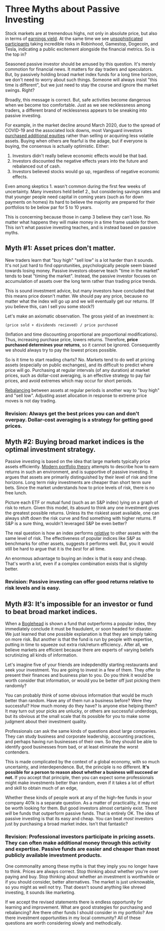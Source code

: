 # Three Myths about Passive Investing

Stock markets are at tremendous highs, not only in absolute price, but also in terms of [earnings yield][1].
At the same time we see [unsophisticated participants][2] taking incredible risks in Robinhood, Gamestop, Dogecoin, and Tesla, indicating a public excitement alongside the financial metrics.
So is the top in?

Seasoned passive investor should be amused by this question.
It's merely commotion for financial news.
It matters for day traders and speculators.
But, by passively holding broad market index funds for a long time horizon, we don't need to worry about such things.
Someone will always insist "this time is different", but
we just need to stay the course and ignore the market swings.
Right?

Broadly, this message is correct.
But, safe activities become dangerous when we become too comfortable.
Just as we see recklessness among
traders, a different brand of recklessness appears to be sneaking into 
passive investing.

For example, in the market decline around March 2020, due to the spread of COVID-19 and the associated lock downs,
most Vanguard investors [purchased additional equities][3] rather than selling
or acquiring less volatile assets.
Buying when others are fearful is the adage,
but if everyone is buying, the consensus is actually optimistic.
Either:

1. Investors didn't really believe economic effects would be that bad. 
2. Investors discounted the negative effects years into the future and rebalanced out of cash.
3. Investors believed stocks would go up, regardless of negative economic effects.

Even among skeptics 1. wasn't common during the first few weeks of uncertainty.
Many investors held belief 2., but considering savings rates and that younger people need capital in coming years (such as for down payments on homes) its hard to believe the majority are prepared for their portfolios to be below par for 5 to 10 years. 

This is concerning because those in camp 3 believe they can't lose.
No matter what happens they will make money in a time frame usable for them.
This isn't what passive investing teaches, and is instead
based on passive myths.


## Myth #1: Asset prices don't matter. 

New traders learn that "buy high" "sell low" is a lot harder than it sounds.
It's not just hard to find opprotunities, psychologically people seem biased towards losing money.
Passive investors observe teach "time in the market" tends to beat "timing the market".
Instead, the passive investor focuses on accumulation of assets over the long term rather than trading price trends.

This is sound investment advice, but many investors
have concluded that this means price doesn't matter.
We should pay any price, because no matter what the index will go up and we will eventually get our returns.
(If you believe this, can I sell you some stock?)

Let's make an axiomatic observation.
The gross yield of an investment is:

    (price sold + dividends recieved) / price purchased

(Inflation and time discounting proportional are proportional modifications).
Thus, increasing purchase price, lowers returns.
Therefore, **price purchased determines your returns**,
so it cannot be ignored.
Consequently we should always try to pay the lowest prices possible.

So is it time to start reading charts? No.
Markets tend to do well at pricing assets (especially on public exchanges), and its difficult to  predict where price will go.
Purchasing at regular intervals (of any duration) at market prices, such as dollar-cost averaging,
is an effective strategy to pay fair prices, and avoid extremes which may occur for short periods.

[Rebalancing][6] between assets at regular periods is another way to "buy high" and "sell low".
Adjusting asset allocation in response to extreme price moves is not day trading.

### Revision: Always get the best prices you can and don't overpay. Dollar-cost averaging is a strategy for getting good prices.

## Myth #2: Buying broad market indices is the optimal investment strategy.

Passive investing is based on the idea that large markets typically price assets efficiently.
[Modern portfolio theory][4] attempts to describe how to earn returns in such an environment,
and is supportive of passive investing.
It argues that assets are primarily distinguished by their level of risk and time horizons.
Long term risky investments are cheaper than short term sure bets.
Since the market understands how to price levels of risk, there is no free lunch.

Picture each ETF or mutual fund (such as an S&P index) lying on a graph of risk to return.
Given this model, its absurd to think any one investment gives the greatest possible returns.
Unless its the riskiest asset available, one can always shift down the risk curve
and find something with higher returns.
If S&P is a sure thing, wouldn't leveraged S&P be even better?

The real question is how an index performs [*relative*][7] to other assets
with the same level of risk. The effectiveness of popular indices like S&P as benchmarks
for other assets, suggests it performs well.
But, you it would still be hard to argue that it is the *best* for all time.

An enormous advantage to buying an index is that is easy and cheap.
That's worth a lot, even if a complex combination exists that is slightly better.

### Revision: Passive investing can offer good returns relative to risk levels and is easy.

## Myth #3: It's impossible for an investor or fund to beat broad market indices.

When a [Boglehead][8] is shown a fund that outperforms a popular index, they immediately
conclude it must be fraudulent, or soon headed for disaster.
We just learned that one possible explanation is that they are simply taking on more risk.
But another is that the fund is run by people with expertise, putting in time
to squeeze out extra risk/return efficiency..
After all, we believe markets are efficient because there are experts of varying beliefs
 scrutinizing all kinds of information.

Let's imagine five of your friends are indepdendtly starting restaurants and seek your investment.
You are going to invest in a few of them.
They offer to present their finances and business plan to you.
Do you think it would be worth consider that information, or would you be better
off just picking them randomly?

You can probably think of some obvious information that would be much better than random.
Have any of them run a business before? Were they successful? How much money do they have?
Is anyone else helping them?
It may turn out your picks are unlucky, or others are successful underdogs,
but its obvious at the small scale that its possible for you to make some judgment about
their investment quality.

Professionals can ask the same kinds of questions about large companies.
They can study business and corporate leadership, accounting practices, and
perhaps having run businesses of their own.
So they should be able to identify good businesses from bad, or at least eliminate the worst contenders.

This is made complicated by the context of a global economy, with so much uncertainty,
and interdependence. But, the principle is no different.
**It's possible for a person to reason about whether a business will succeed or not.**
If you accept that principle, then you can expect some professionals might
make investments better than random, even if it takes a lot of effort and skill
to obtain much of an edge,

Whether these kinds of people work at any of the high-fee funds in your company 401k is a
separate question.
As a matter of practicality, it may not be worth looking for them.
But good investors almost certainly exist. 
There *will* be funds that outperform passive funds.
That is entirely OK.
The idea of passive investing is that its easy and cheap.
You can beat *most* investors just by purchasing a broad market index.
Isn't that fantastic?
        
### Revision: Professional investors participate in pricing assets. They can often make additional money through this activity and expertise. Passive funds are easier and cheaper than most publicly available investment products.

One commonality among these myths is that they imply you no longer have to think.
Prices are always correct. Stop thinking about whether you're over paying and buy.
Stop thinking about whether an investment is worthwhile or if you should consider, better alternatives.
The market is just unknowable, so you might as well not try.
That doesn't sound anything like shrewd investing,
it sounds like marketing.

If we accept the revised statements there is endless opportunity for learning and improvement.
What are good strategies for purchasing and rebalancing?
Are there other funds I should consider in my portfolio?
Are there investment opportunities in my local community?
All of these questions are worth considering slowly and methodically.

[1]: https://www.multpl.com/s-p-500-earnings-yield
[2]: https://twitter.com/TikTokInvestors
[3]: https://personal.vanguard.com/pdf/coronavirus-market-volatility.pdf
[4]: https://www.investopedia.com/terms/m/modernportfoliotheory.asp
[6]: https://www.bogleheads.org/wiki/Rebalancing
[7]: https://en.wikipedia.org/wiki/Efficient_frontier
[8]: https://www.bogleheads.org/
